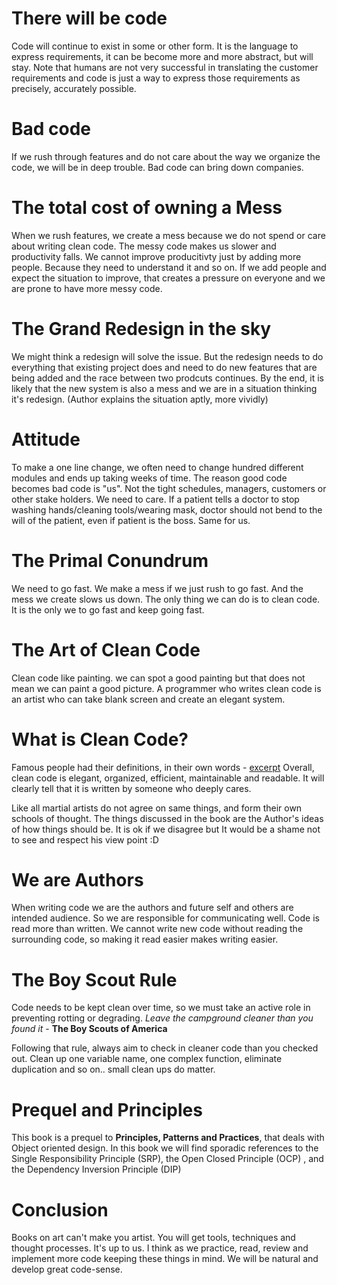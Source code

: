 # There will be code
Code will continue to exist in some or other form. It is the language to express requirements, it can be become more and more abstract, but will stay. Note that humans are not very successful in translating the customer requirements and code is just a way to express those requirements as precisely, accurately possible.

# Bad code
If we rush through features and do not care about the way we organize the code, we will be in deep trouble. Bad code can bring down companies.

# The total cost of owning a Mess
When we rush features, we create a mess because we do not spend or care about writing clean code. The messy code makes us slower and productivity falls. We cannot improve producitivty just by adding more people. Because they need to understand it and so on. If we add people and expect the situation to improve, that creates a pressure on everyone and we are prone to have more messy code. 

# The Grand Redesign in the sky
We might think a redesign will solve the issue. But the redesign needs to do everything that existing project does and need to do new features that are being added and the race between two prodcuts continues. By the end, it is likely that the new system is also a mess and we are in a situation thinking it's redesign. (Author explains the situation aptly, more vividly)

# Attitude
To make a one line change, we often need to change hundred different modules and ends up taking weeks of time. The reason good code becomes bad code is "us". Not the tight schedules, managers, customers or other stake holders. We need to care. If a patient tells a doctor to stop washing hands/cleaning tools/wearing mask, doctor should not bend to the will of the patient, even if patient is the boss. Same for us.

# The Primal Conundrum
We need to go fast. We make a mess if we just rush to go fast. And the mess we create slows us down. The only thing we can do is to clean code. It is the only we to go fast and keep going fast.

# The Art of Clean Code
Clean code like painting. we can spot a good painting but that does not mean we can paint a good picture. A programmer who writes clean code is an artist who can take blank screen and create an elegant system.

# What is Clean Code?
Famous people had their definitions, in their own words - [excerpt](excerpt.md) Overall, clean code is elegant, organized, efficient, maintainable and readable. It will clearly tell that it is written by someone who deeply cares.

Like all martial artists do not agree on same things, and form their own schools of thought. The things discussed in the book are the Author's ideas of how things should be. It is ok if we disagree but It would be a shame not to see and respect his view point :D

# We are Authors
When writing code we are the authors and future self and others are intended audience. So we are responsible for communicating well. Code is read more than written. We cannot write new code without reading the surrounding code, so making it read easier makes writing easier.

# The Boy Scout Rule
Code needs to be kept clean over time, so we must take an active role in preventing rotting or degrading.
*Leave the campground cleaner than you found it* - **The Boy Scouts of America**

Following that rule, always aim to check in cleaner code than you checked out. Clean up one variable name, one complex function, eliminate duplication and so on.. small clean ups do matter.

# Prequel and Principles
This book is a prequel to **Principles, Patterns and Practices**, that deals with Object oriented design. In this book we will find sporadic references to the Single Responsibility Principle (SRP), the Open Closed Principle (OCP) , and the Dependency Inversion Principle (DIP)

# Conclusion
Books on art can't make you artist. You will get tools, techniques and thought processes. It's up to us. I think as we practice, read, review and implement more code keeping these things in mind. We will be natural and develop great code-sense.

